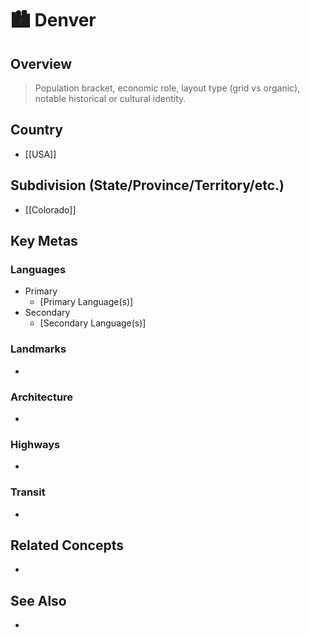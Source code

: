 
# 🏙️ Denver

## Overview
> Population bracket, economic role, layout type (grid vs organic), notable historical or cultural identity.

## Country
- [[USA]]

## Subdivision (State/Province/Territory/etc.)
- [[Colorado]]
## Key Metas
### Languages
- Primary
	- [Primary Language(s)]
- Secondary
	- [Secondary Language(s)]
### Landmarks
- 
### Architecture
- 
### Highways
- 
### Transit
- 

## Related Concepts
- 

## See Also
- 